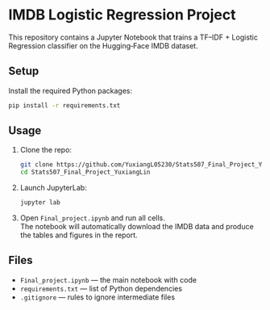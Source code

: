 # IMDB Logistic Regression Project

This repository contains a Jupyter Notebook that trains a TF–IDF + Logistic Regression classifier on the Hugging‑Face IMDB dataset.

## Setup

Install the required Python packages:

```bash
pip install -r requirements.txt
```

## Usage

1. Clone the repo:

   ```bash
   git clone https://github.com/YuxiangL05230/Stats507_Final_Project_YuxiangLin
   cd Stats507_Final_Project_YuxiangLin
   ```

2. Launch JupyterLab:

   ```bash
   jupyter lab
   ```

3. Open `Final_project.ipynb` and run all cells.  
   The notebook will automatically download the IMDB data and produce the tables and figures in the report.

## Files

- `Final_project.ipynb` — the main notebook with code  
- `requirements.txt` — list of Python dependencies  
- `.gitignore` — rules to ignore intermediate files  
